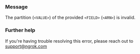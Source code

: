 
### Message
The partition (<code>&lt;VALUE&gt;</code>) of the provided <code>&lt;FIELD&gt;</code> (<code>&lt;ARN&gt;</code>) is invalid.

### Further help
If you're having trouble resolving this error, please reach out to [support@ngrok.com](mailto:support@ngrok.com?subject=Help%20with%20ERR_NGROK_5118)

